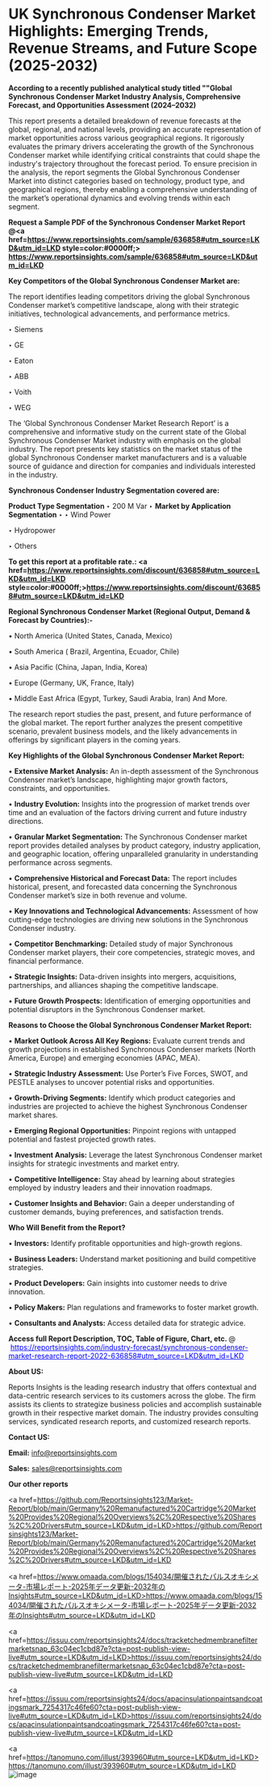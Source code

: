 # UK Synchronous Condenser Market Highlights: Emerging Trends, Revenue Streams, and Future Scope (2025-2032)

<strong>According to a recently published analytical study titled ""Global Synchronous Condenser Market Industry Analysis, Comprehensive Forecast, and Opportunities Assessment (2024–2032)</strong>

This report presents a detailed breakdown of revenue forecasts at the global, regional, and national levels, providing an accurate representation of market opportunities across various geographical regions. It rigorously evaluates the primary drivers accelerating the growth of the Synchronous Condenser market while identifying critical constraints that could shape the industry's trajectory throughout the forecast period. To ensure precision in the analysis, the report segments the Global Synchronous Condenser Market into distinct categories based on technology, product type, and geographical regions, thereby enabling a comprehensive understanding of the market’s operational dynamics and evolving trends within each segment.

<strong>Request a Sample PDF of the Synchronous Condenser Market Report </strong><strong>@<a href=https://www.reportsinsights.com/sample/636858#utm_source=LKD&utm_id=LKD style=color:#0000ff;> https://www.reportsinsights.com/sample/636858#utm_source=LKD&utm_id=LKD</a></strong></font>

<strong>Key Competitors of the Global Synchronous Condenser Market are:</strong>

The report identifies leading competitors driving the global Synchronous Condenser market’s competitive landscape, along with their strategic initiatives, technological advancements, and performance metrics.

‣ Siemens

‣ GE

‣ Eaton

‣ ABB

‣ Voith

‣ WEG

The ‘Global Synchronous Condenser Market Research Report’ is a comprehensive and informative study on the current state of the Global Synchronous Condenser Market industry with emphasis on the global industry. The report presents key statistics on the market status of the global Synchronous Condenser market manufacturers and is a valuable source of guidance and direction for companies and individuals interested in the industry.

<strong>Synchronous Condenser Industry Segmentation covered are:</strong>

<strong>Product Type Segmentation</strong>
‣
200 M Var
‣ 
<strong>Market by Application Segmentation</strong>
‣
‣  Wind Power

‣ Hydropower

‣ Others

<strong>To get this report at a profitable rate.: <a href=https://www.reportsinsights.com/discount/636858#utm_source=LKD&utm_id=LKD style=color:#0000ff;>https://www.reportsinsights.com/discount/636858#utm_source=LKD&utm_id=LKD</a></strong></font>

<strong>Regional Synchronous Condenser Market (Regional Output, Demand &amp; Forecast by Countries):-</strong>

• North America (United States, Canada, Mexico)

• South America ( Brazil, Argentina, Ecuador, Chile)

• Asia Pacific (China, Japan, India, Korea)

• Europe (Germany, UK, France, Italy)

• Middle East Africa (Egypt, Turkey, Saudi Arabia, Iran) And More.

The research report studies the past, present, and future performance of the global market. The report further analyzes the present competitive scenario, prevalent business models, and the likely advancements in offerings by significant players in the coming years.

<strong>Key Highlights of the Global Synchronous Condenser Market Report:</strong>

• <strong>Extensive Market Analysis:</strong> An in-depth assessment of the Synchronous Condenser market’s landscape, highlighting major growth factors, constraints, and opportunities.

• <strong>Industry Evolution:</strong> Insights into the progression of market trends over time and an evaluation of the factors driving current and future industry directions.

• <strong>Granular Market Segmentation:</strong> The Synchronous Condenser market report provides detailed analyses by product category, industry application, and geographic location, offering unparalleled granularity in understanding performance across segments.

• <strong>Comprehensive Historical and Forecast Data:</strong> The report includes historical, present, and forecasted data concerning the Synchronous Condenser market’s size in both revenue and volume.

• <strong>Key Innovations and Technological Advancements:</strong> Assessment of how cutting-edge technologies are driving new solutions in the Synchronous Condenser industry.

• <strong>Competitor Benchmarking:</strong> Detailed study of major Synchronous Condenser market players, their core competencies, strategic moves, and financial performance.

• <strong>Strategic Insights:</strong> Data-driven insights into mergers, acquisitions, partnerships, and alliances shaping the competitive landscape.

• <strong>Future Growth Prospects:</strong> Identification of emerging opportunities and potential disruptors in the Synchronous Condenser market.

<strong>Reasons to Choose the Global Synchronous Condenser Market Report:</strong>

• <strong>Market Outlook Across All Key Regions:</strong> Evaluate current trends and growth projections in established Synchronous Condenser markets (North America, Europe) and emerging economies (APAC, MEA).

• <strong>Strategic Industry Assessment:</strong> Use Porter’s Five Forces, SWOT, and PESTLE analyses to uncover potential risks and opportunities.

• <strong>Growth-Driving Segments:</strong> Identify which product categories and industries are projected to achieve the highest Synchronous Condenser market shares.

• <strong>Emerging Regional Opportunities:</strong> Pinpoint regions with untapped potential and fastest projected growth rates.

• <strong>Investment Analysis:</strong> Leverage the latest Synchronous Condenser market insights for strategic investments and market entry.

• <strong>Competitive Intelligence:</strong> Stay ahead by learning about strategies employed by industry leaders and their innovation roadmaps.

• <strong>Customer Insights and Behavior:</strong> Gain a deeper understanding of customer demands, buying preferences, and satisfaction trends.

<strong>Who Will Benefit from the Report?</strong>

• <strong>Investors:</strong> Identify profitable opportunities and high-growth regions.

• <strong>Business Leaders:</strong> Understand market positioning and build competitive strategies.

• <strong>Product Developers:</strong> Gain insights into customer needs to drive innovation.

• <strong>Policy Makers:</strong> Plan regulations and frameworks to foster market growth.

• <strong>Consultants and Analysts:</strong> Access detailed data for strategic advice.
</ul>
<strong>Access full Report Description, TOC, Table of Figure, Chart, etc. </strong>@  <a href=https://reportsinsights.com/industry-forecast/synchronous-condenser-market-research-report-2022-636858#utm_source=LKD&utm_id=LKD style=color:#0000ff;>https://reportsinsights.com/industry-forecast/synchronous-condenser-market-research-report-2022-636858#utm_source=LKD&utm_id=LKD</a></font>

<strong><strong>About US</strong>:</strong>

Reports Insights is the leading research industry that offers contextual and data-centric research services to its customers across the globe. The firm assists its clients to strategize business policies and accomplish sustainable growth in their respective market domain. The industry provides consulting services, syndicated research reports, and customized research reports.

<strong>Contact US:</strong>

<p class=""""><b>Email:</b> <a href=mailto:info@reportsinsights.com>info@reportsinsights.com</a></p>
<p class=""""><b>Sales:</b> <a href=mailto:sales@reportsinsights.com>sales@reportsinsights.com</a></p>

<strong>Our other reports</strong>

<a href=https://github.com/Reportsinsights123/Market-Report/blob/main/Germany%20Remanufactured%20Cartridge%20Market%20Provides%20Regional%20Overviews%2C%20Respective%20Shares%2C%20Drivers#utm_source=LKD&utm_id=LKD>https://github.com/Reportsinsights123/Market-Report/blob/main/Germany%20Remanufactured%20Cartridge%20Market%20Provides%20Regional%20Overviews%2C%20Respective%20Shares%2C%20Drivers#utm_source=LKD&utm_id=LKD</a>

<a href=https://www.omaada.com/blogs/154034/開催されたパルスオキシメータ-市場レポート-2025年データ更新-2032年のInsights#utm_source=LKD&utm_id=LKD>https://www.omaada.com/blogs/154034/開催されたパルスオキシメータ-市場レポート-2025年データ更新-2032年のInsights#utm_source=LKD&utm_id=LKD</a>

<a href=https://issuu.com/reportsinsights24/docs/tracketchedmembranefiltermarketsnap_63c04ec1cbd87e?cta=post-publish-view-live#utm_source=LKD&utm_id=LKD>https://issuu.com/reportsinsights24/docs/tracketchedmembranefiltermarketsnap_63c04ec1cbd87e?cta=post-publish-view-live#utm_source=LKD&utm_id=LKD</a>

<a href=https://issuu.com/reportsinsights24/docs/apacinsulationpaintsandcoatingsmark_7254317c46fe60?cta=post-publish-view-live#utm_source=LKD&utm_id=LKD>https://issuu.com/reportsinsights24/docs/apacinsulationpaintsandcoatingsmark_7254317c46fe60?cta=post-publish-view-live#utm_source=LKD&utm_id=LKD</a>

<a href=https://tanomuno.com/illust/393960#utm_source=LKD&utm_id=LKD>https://tanomuno.com/illust/393960#utm_source=LKD&utm_id=LKD</a>
![image](https://github.com/user-attachments/assets/d2c8ad89-1db8-45d0-bc09-fc3baa890dc3)
